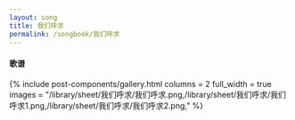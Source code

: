 ```yaml
---
layout: song
title: 我们呼求
permalink: /songbook/我们呼求
---
```


#### 歌谱

{% include post-components/gallery.html
    columns = 2
    full_width = true
    images = "/library/sheet/我们呼求/我们呼求.png,/library/sheet/我们呼求/我们呼求1.png,/library/sheet/我们呼求/我们呼求2.png,"
%}
